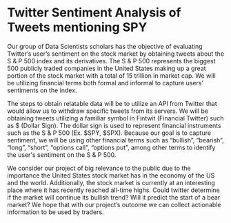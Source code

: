 # Twitter Sentiment Analysis of Tweets mentioning SPY 

Our group of Data Scientists scholars has the objective of evaluating Twitter’s user’s sentiment on the stock market by obtaining tweets about the S & P 500 index and its derivatives. The S & P 500 represents the biggest 500 publicly traded companies in the United States making up a great portion of the stock market with a total of 15 trillion in market cap. We will be utilizing financial terms both formal and informal to capture users’ sentiments on the index.

The steps to obtain relatable data will be to utilize an API from Twitter that would allow us to withdraw specific tweets from its servers. We will be obtaining tweets utilizing a familiar symbol in Fintwit (Financial Twitter) such as $ (Dollar Sign). The dollar sign is used to represent financial instruments such as the S & P 500 (Ex. $SPY, $SPX). Because our goal is to capture sentiment, we will be using other financial terms such as “bullish”, “bearish”, “long”, “short”, “options call”, “options put”, among other terms to identify the user's sentiment on the S & P 500.

We consider our project of big relevance to the public due to the importance the United States stock market has in the economy of the US and the world. Additionally, the stock market is currently at an interesting place where it has recently reached all-time highs. Could twitter determine if the market will continue its bullish trend? Will it predict the start of a bear market? We hope that with our project’s outcome we can collect actionable information to be used by traders.
